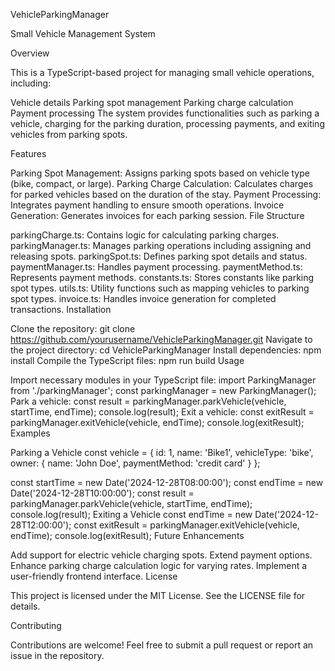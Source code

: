 VehicleParkingManager

Small Vehicle Management System 

Overview

This is a TypeScript-based project for managing small vehicle operations, including:

Vehicle details
Parking spot management
Parking charge calculation
Payment processing
The system provides functionalities such as parking a vehicle, charging for the parking duration, processing payments, and exiting vehicles from parking spots.

Features

Parking Spot Management: Assigns parking spots based on vehicle type (bike, compact, or large).
Parking Charge Calculation: Calculates charges for parked vehicles based on the duration of the stay.
Payment Processing: Integrates payment handling to ensure smooth operations.
Invoice Generation: Generates invoices for each parking session.
File Structure

parkingCharge.ts: Contains logic for calculating parking charges.
parkingManager.ts: Manages parking operations including assigning and releasing spots.
parkingSpot.ts: Defines parking spot details and status.
paymentManager.ts: Handles payment processing.
paymentMethod.ts: Represents payment methods.
constants.ts: Stores constants like parking spot types.
utils.ts: Utility functions such as mapping vehicles to parking spot types.
invoice.ts: Handles invoice generation for completed transactions.
Installation

Clone the repository:
git clone https://github.com/yourusername/VehicleParkingManager.git
Navigate to the project directory:
cd VehicleParkingManager
Install dependencies:
npm install
Compile the TypeScript files:
npm run build
Usage

Import necessary modules in your TypeScript file:
import ParkingManager from './parkingManager';
const parkingManager = new ParkingManager();
Park a vehicle:
const result = parkingManager.parkVehicle(vehicle, startTime, endTime);
console.log(result);
Exit a vehicle:
const exitResult = parkingManager.exitVehicle(vehicle, endTime);
console.log(exitResult);
Examples

Parking a Vehicle
const vehicle = {
    id: 1,
    name: 'Bike1',
    vehicleType: 'bike',
    owner: {
        name: 'John Doe',
        paymentMethod: 'credit card'
    }
};

const startTime = new Date('2024-12-28T08:00:00');
const endTime = new Date('2024-12-28T10:00:00');
const result = parkingManager.parkVehicle(vehicle, startTime, endTime);
console.log(result);
Exiting a Vehicle
const endTime = new Date('2024-12-28T12:00:00');
const exitResult = parkingManager.exitVehicle(vehicle, endTime);
console.log(exitResult);
Future Enhancements

Add support for electric vehicle charging spots.
Extend payment options.
Enhance parking charge calculation logic for varying rates.
Implement a user-friendly frontend interface.
License

This project is licensed under the MIT License. See the LICENSE file for details.

Contributing

Contributions are welcome! Feel free to submit a pull request or report an issue in the repository.

